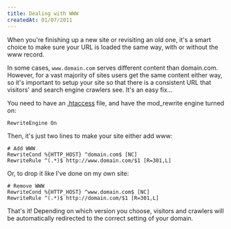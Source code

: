 ```yaml
---
title: Dealing with WWW
createdAt: 01/07/2011
---
```

When you're finishing up a new site or revisiting an old one, it's a smart choice to make sure your URL is loaded the same way, with or without the www record.

In some cases, `www.domain.com` serves different content than domain.com. However, for a vast majority of sites users get the same content either way, so it's important to setup your site so that there is a consistent URL that visitors' and search engine crawlers see. It's an easy fix…

You need to have an [.htaccess](http://www.javascriptkit.com/howto/htaccess.shtml) file, and have the mod_rewrite engine turned on:

```bash[.htaccess]
RewriteEngine On
```

Then, it's just two lines to make your site either add www:

```bash[.htaccess]
# Add WWW
RewriteCond %{HTTP_HOST} ^domain.com$ [NC]
RewriteRule ^(.*)$ http://www.domain.com/$1 [R=301,L]
```

Or, to drop it like I've done on my own site:

```bash[.htaccess]
# Remove WWW
RewriteCond %{HTTP_HOST} ^www.domain.com$ [NC]
RewriteRule ^(.*)$ http://domain.com/$1 [R=301,L]
```

That's it! Depending on which version you choose, visitors and crawlers will be automatically redirected to the correct setting of your domain.
